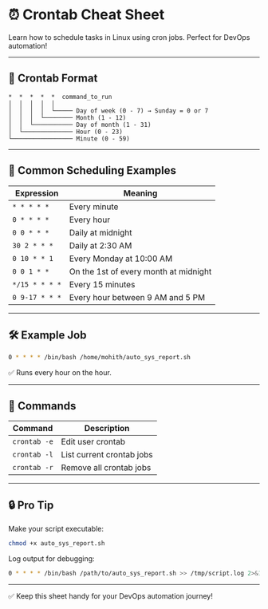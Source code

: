 
# ⏰ Crontab Cheat Sheet

Learn how to schedule tasks in Linux using cron jobs. Perfect for DevOps automation!

---

## 📌 Crontab Format

```
*  *  *  *  *  command_to_run
│  │  │  │  │
│  │  │  │  └───── Day of week (0 - 7) → Sunday = 0 or 7
│  │  │  └──────── Month (1 - 12)
│  │  └─────────── Day of month (1 - 31)
│  └────────────── Hour (0 - 23)
└───────────────── Minute (0 - 59)
```

---

## 🔁 Common Scheduling Examples

| Expression         | Meaning                                     |
|--------------------|---------------------------------------------|
| `* * * * *`        | Every minute                                |
| `0 * * * *`        | Every hour                                  |
| `0 0 * * *`        | Daily at midnight                           |
| `30 2 * * *`       | Daily at 2:30 AM                            |
| `0 10 * * 1`       | Every Monday at 10:00 AM                    |
| `0 0 1 * *`        | On the 1st of every month at midnight       |
| `*/15 * * * *`     | Every 15 minutes                            |
| `0 9-17 * * *`     | Every hour between 9 AM and 5 PM            |

---

## 🛠️ Example Job

```bash
0 * * * * /bin/bash /home/mohith/auto_sys_report.sh
```

✅ Runs every hour on the hour.

---

## 📝 Commands

| Command        | Description                      |
|----------------|----------------------------------|
| `crontab -e`   | Edit user crontab                |
| `crontab -l`   | List current crontab jobs        |
| `crontab -r`   | Remove all crontab jobs          |

---

## 🔒 Pro Tip

Make your script executable:
```bash
chmod +x auto_sys_report.sh
```

Log output for debugging:
```bash
0 * * * * /bin/bash /path/to/auto_sys_report.sh >> /tmp/script.log 2>&1
```

---

✅ Keep this sheet handy for your DevOps automation journey!
